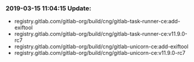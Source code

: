 ### 2019-03-15 11:04:15 Update:

- registry.gitlab.com/gitlab-org/build/cng/gitlab-task-runner-ce:add-exiftool
- registry.gitlab.com/gitlab-org/build/cng/gitlab-task-runner-ce:v11.9.0-rc7
- registry.gitlab.com/gitlab-org/build/cng/gitlab-unicorn-ce:add-exiftool
- registry.gitlab.com/gitlab-org/build/cng/gitlab-unicorn-ce:v11.9.0-rc7
